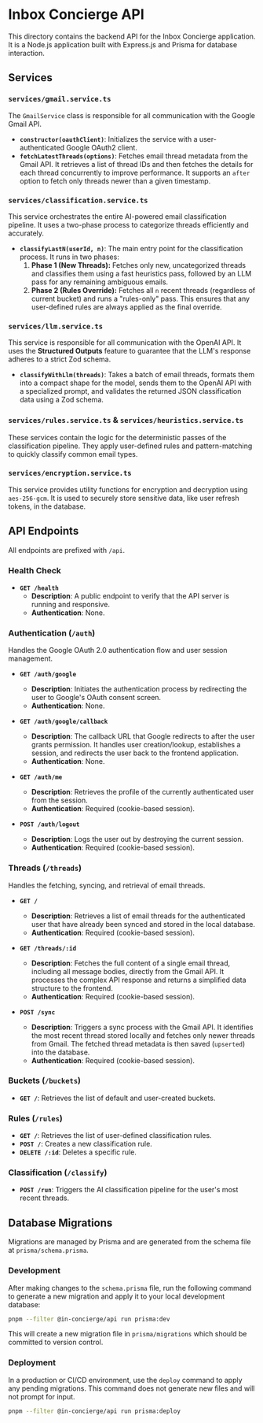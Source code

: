 # Inbox Concierge API

This directory contains the backend API for the Inbox Concierge application. It is a Node.js application built with Express.js and Prisma for database interaction.

## Services

### `services/gmail.service.ts`

The `GmailService` class is responsible for all communication with the Google Gmail API.

- **`constructor(oauthClient)`**: Initializes the service with a user-authenticated Google OAuth2 client.
- **`fetchLatestThreads(options)`**: Fetches email thread metadata from the Gmail API. It retrieves a list of thread IDs and then fetches the details for each thread concurrently to improve performance. It supports an `after` option to fetch only threads newer than a given timestamp.

### `services/classification.service.ts`

This service orchestrates the entire AI-powered email classification pipeline. It uses a two-phase process to categorize threads efficiently and accurately.

- **`classifyLastN(userId, n)`**: The main entry point for the classification process. It runs in two phases:
  1.  **Phase 1 (New Threads):** Fetches only new, uncategorized threads and classifies them using a fast heuristics pass, followed by an LLM pass for any remaining ambiguous emails.
  2.  **Phase 2 (Rules Override):** Fetches all `n` recent threads (regardless of current bucket) and runs a "rules-only" pass. This ensures that any user-defined rules are always applied as the final override.

### `services/llm.service.ts`

This service is responsible for all communication with the OpenAI API. It uses the **Structured Outputs** feature to guarantee that the LLM's response adheres to a strict Zod schema.

- **`classifyWithLlm(threads)`**: Takes a batch of email threads, formats them into a compact shape for the model, sends them to the OpenAI API with a specialized prompt, and validates the returned JSON classification data using a Zod schema.

### `services/rules.service.ts` & `services/heuristics.service.ts`

These services contain the logic for the deterministic passes of the classification pipeline. They apply user-defined rules and pattern-matching to quickly classify common email types.

### `services/encryption.service.ts`

This service provides utility functions for encryption and decryption using `aes-256-gcm`. It is used to securely store sensitive data, like user refresh tokens, in the database.

## API Endpoints

All endpoints are prefixed with `/api`.

### Health Check

- **`GET /health`**
  - **Description**: A public endpoint to verify that the API server is running and responsive.
  - **Authentication**: None.

### Authentication (`/auth`)

Handles the Google OAuth 2.0 authentication flow and user session management.

- **`GET /auth/google`**
  - **Description**: Initiates the authentication process by redirecting the user to Google's OAuth consent screen.
  - **Authentication**: None.

- **`GET /auth/google/callback`**
  - **Description**: The callback URL that Google redirects to after the user grants permission. It handles user creation/lookup, establishes a session, and redirects the user back to the frontend application.
  - **Authentication**: None.

- **`GET /auth/me`**
  - **Description**: Retrieves the profile of the currently authenticated user from the session.
  - **Authentication**: Required (cookie-based session).

- **`POST /auth/logout`**
  - **Description**: Logs the user out by destroying the current session.
  - **Authentication**: Required (cookie-based session).

### Threads (`/threads`)

Handles the fetching, syncing, and retrieval of email threads.

- **`GET /`**
  - **Description**: Retrieves a list of email threads for the authenticated user that have already been synced and stored in the local database.
  - **Authentication**: Required (cookie-based session).

- **`GET /threads/:id`**
  - **Description**: Fetches the full content of a single email thread, including all message bodies, directly from the Gmail API. It processes the complex API response and returns a simplified data structure to the frontend.
  - **Authentication**: Required (cookie-based session).

- **`POST /sync`**
  - **Description**: Triggers a sync process with the Gmail API. It identifies the most recent thread stored locally and fetches only newer threads from Gmail. The fetched thread metadata is then saved (`upserted`) into the database.
  - **Authentication**: Required (cookie-based session).

### Buckets (`/buckets`)

- **`GET /`**: Retrieves the list of default and user-created buckets.

### Rules (`/rules`)

- **`GET /`**: Retrieves the list of user-defined classification rules.
- **`POST /`**: Creates a new classification rule.
- **`DELETE /:id`**: Deletes a specific rule.

### Classification (`/classify`)

- **`POST /run`**: Triggers the AI classification pipeline for the user's most recent threads.

## Database Migrations

Migrations are managed by Prisma and are generated from the schema file at `prisma/schema.prisma`.

### Development

After making changes to the `schema.prisma` file, run the following command to generate a new migration and apply it to your local development database:

```sh
pnpm --filter @in-concierge/api run prisma:dev
```

This will create a new migration file in `prisma/migrations` which should be committed to version control.

### Deployment

In a production or CI/CD environment, use the `deploy` command to apply any pending migrations. This command does not generate new files and will not prompt for input.

```sh
pnpm --filter @in-concierge/api run prisma:deploy
```
